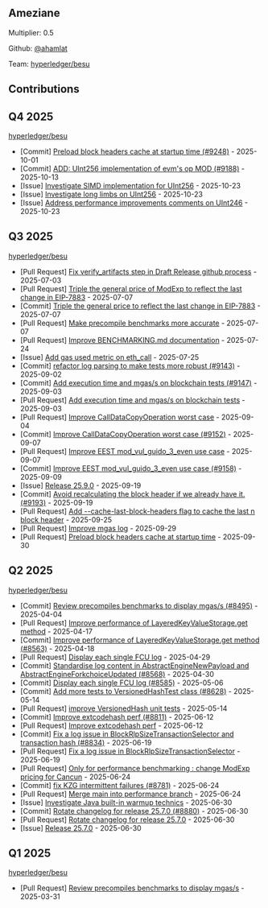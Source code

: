 
## Ameziane
Multiplier: 0.5

Github: [@ahamlat](https://github.com/ahamlat)

Team: [hyperledger/besu](https://github.com/hyperledger/besu/pulls?q=author%3Aahamlat)

## Contributions

## Q4 2025


[hyperledger/besu](https://github.com/hyperledger/besu)
* [Commit] [Preload block headers cache at startup time (#9248)](https://github.com/hyperledger/besu/commit/f1e4953adb4eaa00623ba59a4fa251ffaa4dbc6c) - 2025-10-01
* [Commit] [ADD: UInt256 implementation of evm's op MOD (#9188)](https://github.com/hyperledger/besu/commit/0db2a0a38a8e6b9dae40fb866fd07a6612081a18) - 2025-10-13
* [Issue] [Investigate SIMD implementation for UInt256](https://github.com/hyperledger/besu/issues/9357) - 2025-10-23
* [Issue] [Investigate long limbs on UInt256](https://github.com/hyperledger/besu/issues/9356) - 2025-10-23
* [Issue] [Address performance improvements comments on UInt246](https://github.com/hyperledger/besu/issues/9355) - 2025-10-23
## Q3 2025


[hyperledger/besu](https://github.com/hyperledger/besu)
* [Pull Request] [Fix verify_artifacts step in Draft Release github process](https://github.com/hyperledger/besu/pull/8907) - 2025-07-03
* [Pull Request] [Triple the general price of ModExp to reflect the last change in EIP-7883](https://github.com/hyperledger/besu/pull/8922) - 2025-07-07
* [Commit] [Triple the general price to reflect the last change in EIP-7883](https://github.com/hyperledger/besu/commit/2026f87a39fad69f297df78a93ee7e801e7c5a1f) - 2025-07-07
* [Pull Request] [Make precompile benchmarks more accurate](https://github.com/hyperledger/besu/pull/8921) - 2025-07-07
* [Pull Request] [Improve BENCHMARKING.md documentation](https://github.com/hyperledger/besu/pull/9001) - 2025-07-24
* [Issue] [Add gas used metric on eth_call](https://github.com/hyperledger/besu/issues/9004) - 2025-07-25
* [Commit] [refactor log parsing to make tests more robust (#9143)](https://github.com/hyperledger/besu/commit/a3a11af16c0b73a90f8a27d0c6ecdd128418ca8c) - 2025-09-02
* [Commit] [Add execution time and mgas/s on blockchain tests (#9147)](https://github.com/hyperledger/besu/commit/3dedcc63da18e4186f48697a0e40d488cf6748e9) - 2025-09-03
* [Pull Request] [Add execution time and mgas/s on blockchain tests](https://github.com/hyperledger/besu/pull/9147) - 2025-09-03
* [Pull Request] [Improve CallDataCopyOperation worst case](https://github.com/hyperledger/besu/pull/9152) - 2025-09-04
* [Commit] [Improve CallDataCopyOperation worst case (#9152)](https://github.com/hyperledger/besu/commit/20a6797bb1ff410936f9938c633893831136d22e) - 2025-09-07
* [Pull Request] [Improve EEST mod_vul_guido_3_even use case](https://github.com/hyperledger/besu/pull/9158) - 2025-09-07
* [Commit] [Improve EEST mod_vul_guido_3_even use case (#9158)](https://github.com/hyperledger/besu/commit/6344f17ad1347e520bf41e2f924415b9db029d5b) - 2025-09-09
* [Issue] [Release 25.9.0](https://github.com/hyperledger/besu/issues/9200) - 2025-09-19
* [Commit] [Avoid recalculating the block header if we already have it. (#9193)](https://github.com/hyperledger/besu/commit/156a2f495c3e57e4fe14ce0e7d18f3693a41dc9e) - 2025-09-19
* [Pull Request] [Add --cache-last-block-headers flag to cache the last n block header](https://github.com/hyperledger/besu/pull/9223) - 2025-09-25
* [Pull Request] [Improve mgas log](https://github.com/hyperledger/besu/pull/9239) - 2025-09-29
* [Pull Request] [Preload block headers cache at startup time](https://github.com/hyperledger/besu/pull/9248) - 2025-09-30
## Q2 2025


[hyperledger/besu](https://github.com/hyperledger/besu)
* [Commit] [Review precompiles benchmarks to display mgas/s (#8495)](https://github.com/hyperledger/besu/commit/506a32ce7dc1a9ac64ae2083f43498c2bb867eb7) - 2025-04-04
* [Pull Request] [Improve performance of LayeredKeyValueStorage.get method](https://github.com/hyperledger/besu/pull/8563) - 2025-04-17
* [Commit] [Improve performance of LayeredKeyValueStorage.get method (#8563)](https://github.com/hyperledger/besu/commit/b6390a347b9287ed902a8bdf5f539e1d14fa5f26) - 2025-04-18
* [Pull Request] [Display each single FCU log](https://github.com/hyperledger/besu/pull/8585) - 2025-04-29
* [Commit] [Standardise log content in AbstractEngineNewPayload and AbstractEngineForkchoiceUpdated (#8568)](https://github.com/hyperledger/besu/commit/578805d8b7dfbc64455d29365a34c76fa4fb7783) - 2025-04-30
* [Commit] [Display each single FCU log (#8585)](https://github.com/hyperledger/besu/commit/14cdd1f618da9d31e70629c2707c0d2d47b28334) - 2025-05-06
* [Commit] [Add more tests to VersionedHashTest class (#8628)](https://github.com/hyperledger/besu/commit/21da649abc81e682076a78a0da9992ccc7dc3711) - 2025-05-14
* [Pull Request] [improve VersionedHash unit tests](https://github.com/hyperledger/besu/pull/8628) - 2025-05-14
* [Commit] [Improve extcodehash perf (#8811)](https://github.com/hyperledger/besu/commit/dda58fd5c9fcefe358ee6cad361c4441b24a19ea) - 2025-06-12
* [Pull Request] [Improve extcodehash perf](https://github.com/hyperledger/besu/pull/8811) - 2025-06-12
* [Commit] [Fix a log issue in BlockRlpSizeTransactionSelector and transaction hash (#8834)](https://github.com/hyperledger/besu/commit/27b84a3550364a330e796888fba977fdfdd9f071) - 2025-06-19
* [Pull Request] [Fix a log issue in BlockRlpSizeTransactionSelector](https://github.com/hyperledger/besu/pull/8834) - 2025-06-19
* [Pull Request] [Only for performance benchmarking : change ModExp pricing for Cancun](https://github.com/hyperledger/besu/pull/8853) - 2025-06-24
* [Commit] [fix KZG intermittent failures (#8781)](https://github.com/hyperledger/besu/commit/dd8b20237fdae81afc36f94c02a9180b0a5d171d) - 2025-06-24
* [Pull Request] [Merge main into performance branch](https://github.com/hyperledger/besu/pull/8851) - 2025-06-24
* [Issue] [Investigate Java built-in warmup technics](https://github.com/hyperledger/besu/issues/8883) - 2025-06-30
* [Commit] [Rotate changelog for release 25.7.0 (#8880)](https://github.com/hyperledger/besu/commit/a65e02e707aacbaa0eb1902ecac49e92620f3bf6) - 2025-06-30
* [Pull Request] [Rotate changelog for release 25.7.0](https://github.com/hyperledger/besu/pull/8880) - 2025-06-30
* [Issue] [Release 25.7.0](https://github.com/hyperledger/besu/issues/8879) - 2025-06-30
## Q1 2025

[hyperledger/besu](https://github.com/hyperledger/besu)
* [Pull Request] [Review precompiles benchmarks to display mgas/s](https://github.com/hyperledger/besu/pull/8495) - 2025-03-31
